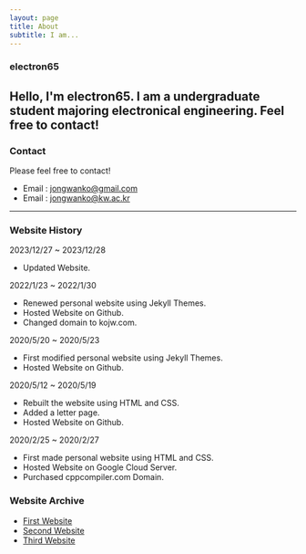 ```yaml
---
layout: page
title: About
subtitle: I am...
---
```


### electron65
Hello, I'm electron65. I am a undergraduate student majoring electronical engineering. Feel free to contact!
---

### Contact
Please feel free to contact!
* Email : jongwanko@gmail.com
* Email : jongwanko@kw.ac.kr

---
### Website History
2023/12/27 ~ 2023/12/28
* Updated Website.

2022/1/23 ~ 2022/1/30
* Renewed personal website using Jekyll Themes.
* Hosted Website on Github.
* Changed domain to kojw.com.

2020/5/20 ~ 2020/5/23
* First modified personal website using Jekyll Themes.
* Hosted Website on Github.

2020/5/12 ~ 2020/5/19
* Rebuilt the website using HTML and CSS.
* Added a letter page.
* Hosted Website on Github.

2020/2/25 ~ 2020/2/27
* First made personal website using HTML and CSS.
* Hosted Website on Google Cloud Server.
* Purchased cppcompiler.com Domain.

### Website Archive
* [First Website](https://www.kojw.com/cppcompiler-first-website/Log.html)
* [Second Website](https://www.kojw.com/cppcompiler-second-website/)
* [Third Website](https://www.kojw.com/cppcompiler-third/about.html)
